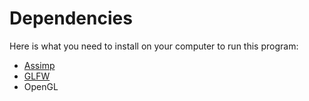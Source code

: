 # Dependencies

Here is what you need to install on your computer to run this program:
- [Assimp](https://www.assimp.org/)
- [GLFW](https://www.glfw.org/)
- OpenGL

# 